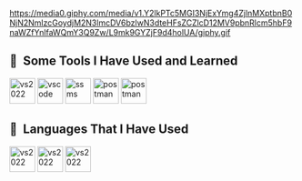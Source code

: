 https://media0.giphy.com/media/v1.Y2lkPTc5MGI3NjExYmg4ZjlnMXptbnB0NjN2NmlzcGoydjM2N3lmcDV6bzlwN3dteHFsZCZlcD12MV9pbnRlcm5hbF9naWZfYnlfaWQmY3Q9Zw/L9mk9GYZjF9d4holUA/giphy.gif



<h2> 🚀 &nbsp;Some Tools I Have Used and Learned</h2>
<p align="left">
<img src="https://upload.wikimedia.org/wikipedia/commons/2/2c/Visual_Studio_Icon_2022.svg" alt="vs2022" width="45" height="45"/>
<img src="https://cdn.jsdelivr.net/gh/devicons/devicon/icons/vscode/vscode-original.svg" alt="vscode" width="45" height="45"/>
<img src="https://upload.wikimedia.org/wikipedia/en/b/bc/MSSQL_SSMS_21_icon.png" alt="ssms" width="45" height="45"/>
<img src="https://www.svgrepo.com/show/354202/postman-icon.svg" alt="postman" width="45" height="45"/>
<img src="https://upload.wikimedia.org/wikipedia/commons/e/e9/Notion-logo.svg" alt="postman" width="45" height="45"/>
</p>

<h2> 🚀 &nbsp;Languages That I Have Used</h2>
<p align="left">
<img src="https://img.icons8.com/?size=100&id=1BC75jFEBED6&format=png&color=000000" alt="vs2022" width="45" height="45"/>
<img src="https://upload.wikimedia.org/wikipedia/commons/c/c3/Python-logo-notext.svg" alt="vs2022" width="45" height="45"/>
<img src="https://www.svgrepo.com/show/331760/sql-database-generic.svg" alt="vs2022" width="45" height="45"/>
</p>

